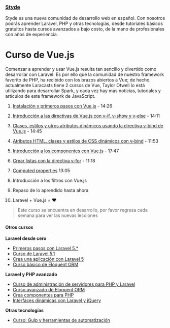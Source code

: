 ### [Styde](https://styde.net/)

Styde es una nueva comunidad de desarrollo web en español. Con nosotros podrás aprender Laravel, PHP y otras tecnologías, desde tutoriales básicos gratuitos hasta cursos avanzados a bajo costo, de la mano de profesionales con años de experiencia.

# Curso de Vue.js

Comenzar a aprender y usar Vue.js resulta tan sencillo y divertido como desarrollar con Laravel. Es por ello que la comunidad de nuestro framework favorito de PHP, ha recibido con los brazos abiertos a Vue; de hecho, actualmente Laracasts tiene 2 cursos de Vue, Taylor Otwell lo está utilizando para desarrollar Spark, y cada vez hay más noticias, tutoriales y artículos de este framework de JavaScript.

1. [Instalación y primeros pasos con Vue.js](https://styde.net/introduccion-a-vue-js/#more-9792) - 14:26

2. [Introducción a las directivas de Vue.js con v-if, v-show y v-else](https://styde.net/introduccion-a-las-directivas-de-vue-js-con-v-if-v-show-y-v-else/) - 14:11

3. [Clases, estilos y otros atributos dinámicos usando la directiva v-bind de Vue.js](https://styde.net/metodos-y-manejo-de-eventos-con-v-onclick-y-submit/) - 14:45

4. [Atributos HTML, clases y estilos de CSS dinámicos con v-bind](https://styde.net/clases-estilos-y-otros-atributos-dinamicos-usando-la-directiva-v-bind-de-vue-js/) - 11:53

5. [Introducción a los componentes con Vue.js](https://styde.net/introduccion-a-los-componente-en-vue-js/) - 17:47

6. [Crear listas con la directiva v-for](https://styde.net/crear-listas-con-la-directiva-v-for-de-vue-js/) - 11:18

7. [Computed properties](https://styde.net/computed-properties-en-vue-js/) 13:05

8. Introducción a los filtros con Vue.js

9. Repaso de lo aprendido hasta ahora

10. Laravel + Vue.js = ♥

> Este curso se encuentra en desarrollo, por favor regresa cada semana para ver las nuevas lecciones



#### Otros cursos

**Laravel desde cero**
 -    [Primeros pasos con Laravel 5.*](https://styde.net/curso-primeros-pasos-con-laravel-5/)
 -    [                        Curso de Laravel 5.1                    ](https://styde.net/curso-introductorio-laravel-5-1/)
 -  [                        Crea una aplicación con Laravel 5                    ](https://styde.net/curso-crea-aplicaciones-con-laravel-5/)
 -   [                        Curso básico de Eloquent ORM                    ](https://styde.net/curso-basico-de-eloquent-orm-con-laravel-5-1/)


**Laravel y PHP avanzado**
 - [                        Curso de administración de servidores para PHP y Laravel                    ](https://styde.net/curso-configuracion-administracion-de-servidores-php-laravel/)
 -   [                        Curso avanzado de Eloquent ORM                    ](https://styde.net/curso-avanzado-de-eloquent-orm/)
 - [                        Crea componentes para PHP                    ](https://styde.net/curso-crea-componentes-para-php-y-laravel/)
 -   [                        Interfaces dinámicas con Laravel y jQuery                    ](https://styde.net/curso-de-interfaces-dinamicas-con-laravel-y-jquery/)

**Otras tecnologías**
 -   [Curso: Gulp y herramientas de automatización](https://styde.net/curso-gulp-y-herramientas-de-automatizacion/)
